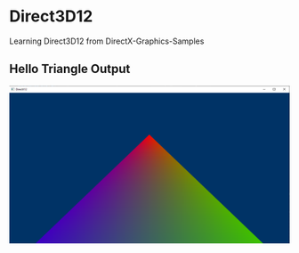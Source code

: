 # Direct3D12

Learning Direct3D12 from DirectX-Graphics-Samples

## Hello Triangle Output
![Hello Triangle](https://github.com/alpertunga-bile/Direct3D12/blob/master/Outputs/HelloTriangle.png)
